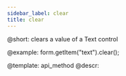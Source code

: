 ```yaml
---
sidebar_label: clear
title: clear
---          
```


@short: clears a value of a Text control





@example:
form.getItem("text").clear();


@template: api_method
@descr:



